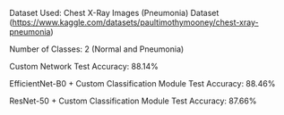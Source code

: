 Dataset Used: Chest X-Ray Images (Pneumonia) Dataset (https://www.kaggle.com/datasets/paultimothymooney/chest-xray-pneumonia)

Number of Classes: 2 (Normal and Pneumonia)

Custom Network Test Accuracy: 88.14%

EfficientNet-B0 + Custom Classification Module Test Accuracy: 88.46%

ResNet-50 + Custom Classification Module Test Accuracy: 87.66%

